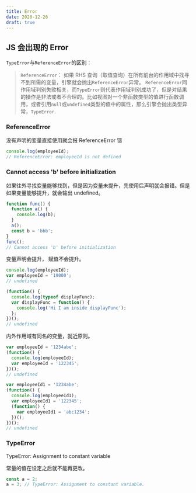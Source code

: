 ```yaml
---
title: Error
date: 2020-12-26
draft: true
---
```


## JS 会出现的 Error

`TypeError`与`ReferenceError`的区别：

> `ReferenceError`： 如果 RHS 查询（取值查询）在所有前台的作用域中找寻不到所需的变量，引擎就会抛出`ReferenceError`异常。
> `ReferenceError`同作用域判别失败相关，而`TypeError`则代表作用域判别成功了，但是对结果的操作是非法或者不合理的。比如视图对一个非函数类型的值进行函数调用，或者引用`null`或`undefined`类型的值中的属性，那么引擎会抛出类型异常，`TypeError`.

### ReferenceError

没有声明的变量直接使用就会报 ReferenceError 错

```js
console.log(employeeId);
// ReferenceError: employeeId is not defined
```

### Cannot access 'b' before initialization

如果往外寻找变量能够找到，但是因为变量未提升，先使用后声明就会报错。但是如果变量能够提升，就会输出 undefined。

```js
function func() {
  function a() {
    console.log(b);
  }
  a();
  const b = 'bbb';
}
func();
// Cannot access 'b' before initialization
```

变量声明会提升， 赋值不会提升。

```js
console.log(employeeId);
var employeeId = '19000';
// undefined

(function() {
  console.log(typeof displayFunc);
  var displayFunc = function() {
    console.log('Hi I am inside displayFunc');
  };
})();
// undefined
```

内外作用域有同名的变量，就近原则。

```js
var employeeId = '1234abe';
(function() {
  console.log(employeeId);
  var employeeId = '122345';
})();
// undefined

var employeeId1 = '1234abe';
(function() {
  console.log(employeeId1);
  var employeeId1 = '122345';
  (function() {
    var employeeId1 = 'abc1234';
  })();
})();
// undefined
```

### TypeError

TypeError: Assignment to constant variable

常量的值在设定之后就不能再更改。

```js
const a = 2;
a = 3; // TypeError: Assignment to constant variable.
```
